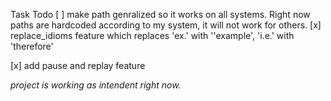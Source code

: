 Task Todo
[ ] make path genralized so it works on all systems. Right now paths are hardcoded according to my system, it will not work for others.
[x] replace_idioms feature which replaces 'ex.' with ''example', 'i.e.'
with 'therefore'

[x] add pause and replay feature

*project is working as intendent right now.*
